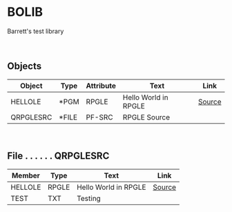 # BOLIB

Barrett's test library

<br>

## Objects
| **Object**  | **Type** | **Attribute**  | **Text**                          |  **Link**  |
| ----------- | -------- | -------------- | --------------------------------- | ---------- |
| HELLOLE     | *PGM     | RPGLE          | Hello World in RPGLE              | [Source]() |
| QRPGLESRC   | *FILE    | PF-SRC         | RPGLE Source                      |            |


<br>


## File . . . . . . QRPGLESRC
| **Member**    | **Type** | **Text**                                  | **Link**   |
| ------------- | -------- | ----------------------------------------- | ---------- |
| HELLOLE       | RPGLE    | Hello World in RPGLE                      | [Source]() |
| TEST          | TXT      | Testing                                   |            |